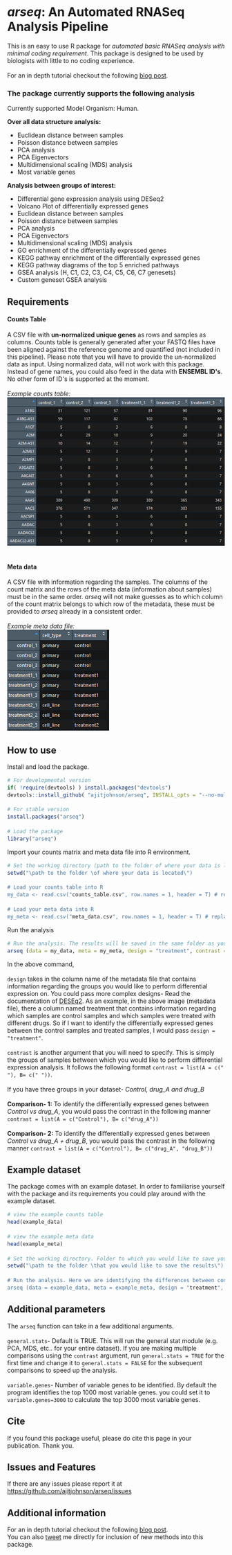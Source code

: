 # *arseq*: An Automated RNASeq Analysis Pipeline
This is an easy to use R package for *automated basic RNASeq analysis with minimal coding requirement*. This package is designed to be used by biologists with little to no coding experience. <br><br>
For an in depth tutorial checkout the following [blog post](https://ajitjohnson.com/arseq).

### The package currently supports the following analysis

Currently supported Model Organism: Human.<br>

**Over all data structure analysis:**<br>
  - Euclidean distance between samples
  - Poisson distance between samples
  - PCA analysis
  - PCA Eigenvectors
  - Multidimensional scaling (MDS) analysis
  - Most variable genes<br>

**Analysis between groups of interest:**<br>
  - Differential gene expression analysis using DESeq2
  - Volcano Plot of differentially expressed genes
  - Euclidean distance between samples
  - Poisson distance between samples
  - PCA analysis
  - PCA Eigenvectors
  - Multidimensional scaling (MDS) analysis
  - GO enrichment of the differentially expressed genes
  - KEGG pathway enrichment of the differentially expressed genes
  - KEGG pathway diagrams of the top 5 enriched pathways
  - GSEA analysis (H, C1, C2, C3, C4, C5, C6, C7 genesets)
  - Custom geneset GSEA analysis

## Requirements
#### Counts Table
A CSV file with **un-normalized unique genes** as rows and samples as columns. Counts table is generally generated after your FASTQ files have been aligned against the reference genome and quantified (not included in this pipeline). Please note that you will have to provide the un-normalized data as input. Using normalized data, will not work with this package. Instead of gene names, you could also feed in the data with **ENSEMBL ID's**. No other form of ID's is supported at the moment. <br><br>
*Example counts table:*<br>
![Example counts table](https://github.com/ajitjohnson/arseq/blob/master/inst/extdata/data.png)<br><br>

#### Meta data
A CSV file with information regarding the samples. The columns of the count matrix and the rows of the meta data (information about samples) must be in the same order. *arseq* will not make guesses as to which column of the count matrix belongs to which row of the metadata, these must be provided to *arseq* already in a consistent order.<br><br>
*Example meta data file:*<br>
![Example counts table](https://github.com/ajitjohnson/arseq/blob/master/inst/extdata/meta.png)

## How to use
Install and load the package.
```R
# For developmental version
if( !require(devtools) ) install.packages("devtools")
devtools::install_github( "ajitjohnson/arseq", INSTALL_opts = "--no-multiarch")

# For stable version
install.packages("arseq")

# Load the package
library("arseq")
```
Import your counts matrix and meta data file into R environment.
```R
# Set the working directory (path to the folder of where your data is located)
setwd("\path to the folder \of where your data is located\")

# Load your counts table into R
my_data <- read.csv("counts_table.csv", row.names = 1, header = T) # replace counts_table.csv with your file name

# Load your meta data into R
my_meta <- read.csv("meta_data.csv", row.names = 1, header = T) # replace meta_data.csv with your file name
```
Run the analysis
```R
# Run the analysis. The results will be saved in the same folder as your input data.
arseq (data = my_data, meta = my_meta, design = "treatment", contrast = list(A = c("control"), B= c("drug_A")))
```
In the above command,<br><br>
`design` takes in the column name of the metadata file that contains information regarding the groups you would like to perform differential expression on. You could pass more complex designs- Read the documentation of [DESEq2](http://bioconductor.org/packages/devel/bioc/vignettes/DESeq2/inst/doc/DESeq2.html). As an example, in the above image (metadata file), there a column named treatment that contains information regarding which samples are control samples and which samples were treated with different drugs. So if I want to identify the differentially expressed genes between the control samples and treated samples, I would pass  `design = "treatment"`. <br><br>
`contrast` is another argument that you will need to specify. This is simply the groups of samples between which you would like to perform differential expression analysis. It follows the following format `contrast = list(A = c(" "), B= c(" "))`.<br><br>
If you have three groups in your dataset- *Control, drug_A and drug_B*<br><br>
**Comparison- 1:** To identify the differentially expressed genes between *Control vs drug_A*, you would pass the contrast in the following manner `contrast = list(A = c("Control"), B= c("drug_A"))`<br><br>
**Comparison- 2:** To identify the differentially expressed genes between *Control vs drug_A + drug_B*, you would pass the contrast in the following manner `contrast = list(A = c("Control"), B= c("drug_A", "drug_B"))`

## Example dataset
The package comes with an example dataset. In order to familiarise yourself with the package and its requirements you could play around with the example dataset.
```R
# view the example counts table
head(example_data)

# view the example meta data
head(example_meta)

# Set the working directory. Folder to which you would like to save your results.
setwd("\path to the folder \that you would like to save the results\")

# Run the analysis. Here we are identifying the differences between control samples and treatment1 samples.
arseq (data = example_data, meta = example_meta, design = "treatment", contrast = list(A = c("drug_A"), B= c("drug_B")))
```

## Additional parameters
The `arseq` function can take in a few additional arguments.<br><br>
`general.stats`- Default is TRUE. This will run the general stat module (e.g. PCA, MDS, etc.. for your entire dataset). If you are making multiple comparisons using the `contrast` argument, run  `general.stats = TRUE` for the first time and change it to `general.stats = FALSE` for the subsequent comparisons to speed up the analysis.<br><br>
`variable.genes`- Number of variable genes to be identified. By default the program identifies the top 1000 most variable genes. you could set it to `variable.genes=3000` to calculate the top 3000 most variable genes.

## Cite
If you found this package useful, please do cite this page in your publication. Thank you.

## Issues and Features
If there are any issues please report it at https://github.com/ajitjohnson/arseq/issues

## Additional information
For an in depth tutorial checkout the following [blog post](https://ajitjohnson.com/arseq).<br>
You can also [tweet](https://twitter.com/ajitjohnson_n) me directly for inclusion of new methods into this package.
